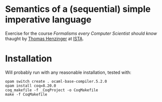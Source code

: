 # Semantics of a (sequential) simple imperative language
Exercise for the course *Formalisms every Computer Scientist should know* thaught by [Thomas Henzinger](https://pub.ista.ac.at/~tah/) at [ISTA](https://ista.ac.at).

# Installation
Will probably run with any reasonable installation, tested with:
```
opam switch create . ocaml-base-compiler.5.2.0
opam install coq=8.20.0
coq_makefile -f _CoqProject -o CoqMakefile
make -f CoqMakefile
```
